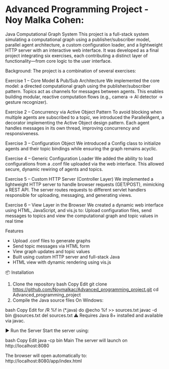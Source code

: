 # Advanced Programming Project - Noy Malka Cohen: #

Java Computational Graph System
This project is a full-stack system simulating a computational graph using a publisher/subscriber model, parallel agent architecture, a custom configuration loader, and a lightweight HTTP server with an interactive web interface. It was developed as a final project integrating six exercises, each contributing a distinct layer of functionality—from core logic to the user interface.

Background:
The project is a combination of several exercises:

Exercise 1 – Core Model & Pub/Sub Architecture
We implemented the core model: a directed computational graph using the publisher/subscriber pattern. Topics act as channels for messages between agents. This enables building modular, reactive computation flows (e.g., camera → AI detector → gesture recognizer).

Exercise 2 – Concurrency via Active Object Pattern
To avoid blocking when multiple agents are subscribed to a topic, we introduced the ParallelAgent, a decorator implementing the Active Object design pattern. Each agent handles messages in its own thread, improving concurrency and responsiveness.

Exercise 3 – Configuration Object
We introduced a Config class to initialize agents and their topic bindings while ensuring the graph remains acyclic.

Exercise 4 – Generic Configuration Loader
We added the ability to load configurations from a .conf file uploaded via the web interface. This allowed secure, dynamic rewiring of agents and topics.

Exercise 5 – Custom HTTP Server (Controller Layer)
We implemented a lightweight HTTP server to handle browser requests (GET/POST), mimicking a REST API. The server routes requests to different servlet handlers responsible for uploading, messaging, and generating views.

Exercise 6 – View Layer in the Browser
We created a dynamic web interface using HTML, JavaScript, and vis.js to:
Upload configuration files, send messages to topics and view the computational graph and topic values in real time



Features
- Upload .conf files to generate graphs
- Send topic messages via HTML form
- View graph updates and topic values
- Built using custom HTTP server and full-stack Java
- HTML view with dynamic rendering using vis.js

📦 Installation
1. Clone the repository
bash
Copy
Edit
git clone https://github.com/Noymalkac/Advanced_programming_project.git
cd Advanced_programming_project
2. Compile the Java source files
On Windows:

bash
Copy
Edit
for /R %f in (*.java) do @echo %f >> sources.txt
javac -d bin @sources.txt
del sources.txt
⚠️ Requires Java 8+ installed and available via javac.

▶️ Run the Server
Start the server using:

bash
Copy
Edit
java -cp bin Main
The server will launch on http://localhost:8080

The browser will open automatically to:
http://localhost:8080/app/index.html
